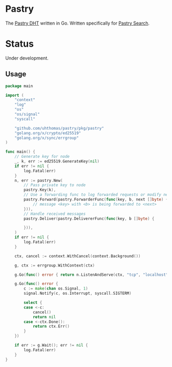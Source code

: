 # Pastry
The [Pastry DHT](https://www.freepastry.org/) written in Go. Written specifically for [Pastry Search](https://github.com/uhthomas/pastrysearch).

# Status
Under development.

## Usage
```go
package main

import (
	"context"
	"log"
	"os"
	"os/signal"
	"syscall"

	"github.com/uhthomas/pastry/pkg/pastry"
	"golang.org/x/crypto/ed25519"
	"golang.org/x/sync/errgroup"
)

func main() {
	// Generate key for node
	_, k, err := ed25519.GenerateKey(nil)
	if err != nil {
		log.Fatal(err)
	}
	n, err := pastry.New(
		// Pass private key to node
		pastry.Key(k),
		// Use a forwarding func to log forwarded requests or modify next
		pastry.Forward(pastry.ForwarderFunc(func(key, b, next []byte) {
			// message <key> with <b> is being forwarded to <next>
		})),
		// Handle received messages
		pastry.Deliver(pastry.DelivererFunc(func(key, b []byte) {

		})),
	)
	if err != nil {
		log.Fatal(err)
	}

	ctx, cancel := context.WithCancel(context.Background())

	g, ctx := errgroup.WithContext(ctx)

	g.Go(func() error { return n.ListenAndServe(ctx, "tcp", "localhost") })

	g.Go(func() error {
		c := make(chan os.Signal, 1)
		signal.Notify(c, os.Interrupt, syscall.SIGTERM)

		select {
		case <-c:
			cancel()
			return nil
		case <-ctx.Done():
			return ctx.Err()
		}
	})

	if err := g.Wait(); err != nil {
		log.Fatal(err)
	}
}
```